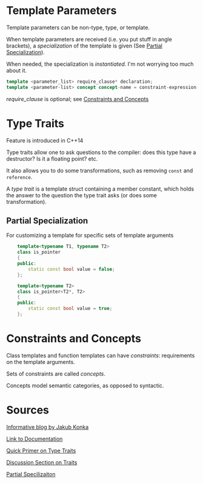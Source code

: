 Template Parameters
===================

Template parameters can be non-type, type, or template.

When template parameters are received (i.e. you put stuff in angle brackets),
a *specialization* of the template is given (See [Partial Specialization](#partial-specialization)).

When needed, the specialization is *instantiated.* I'm not worrying too much
about it.

```cpp
template <parameter_list> require_clause* declaration;
template <parameter-list> concept concept-name = constraint-expression;
```
*require_clause* is optional; see [Constraints and Concepts](#constraints-and-concepts)


Type Traits
===========

Feature is introduced in C++14

Type traits allow one to ask questions to the compiler: does this type have
a destructor? Is it a floating point? etc.

It also allows you to do some transformations, such as removing `const` and
`reference`.

A *type trait* is a template struct containing a member constant, which holds
the answer to the question the type trait asks (or does some transformation).

Partial Specialization
----------------------

For customizing a template for specific sets of template arguments

```cpp
	template<typename T1, typename T2>
	class is_pointer
	{
	public:
		static const bool value = false;
	};

	template<typename T2>
	class is_pointer<T2*, T2>
	{
	public:
		static const bool value = true;
	};

```



Constraints and Concepts
========================


Class templates and function templates can have *constraints*:
requirements on the template arguments.

Sets of constraints are called *concepts*.

Concepts model semantic categories, as opposed to syntactic.

Sources
=======

[Informative blog by Jakub Konka](https://www.jakubkonka.com/2017/09/02/type-traits-cpp.html)

[Link to Documentation](https://en.cppreference.com/w/cpp/language/constraints)

[Quick Primer on Type Traits](https://www.internalpointers.com/post/quick-primer-type-traits-modern-cpp)

[Discussion Section on Traits](https://github.com/ecs36c-sq2023/ecs36c-discussions/blob/main/discussion8.md)

[Partial Specilizaiton](https://en.cppreference.com/w/cpp/language/partial_specialization)
